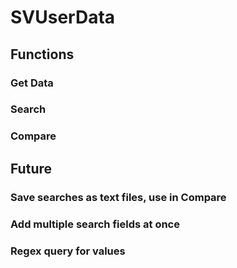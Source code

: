 # SVUserData

## Functions
### Get Data

### Search

### Compare

## Future
### Save searches as text files, use in Compare

### Add multiple search fields at once

### Regex query for values
